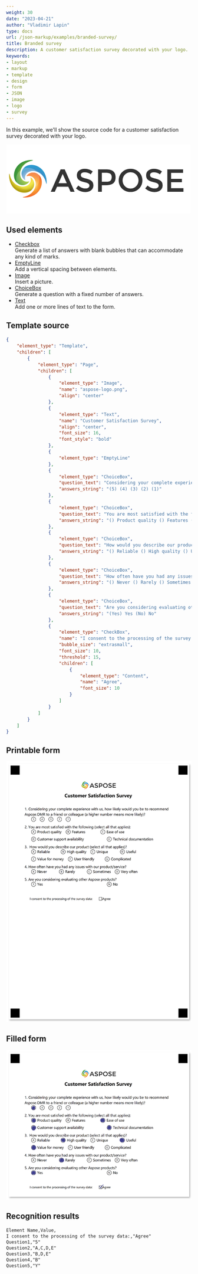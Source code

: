 ```yaml
---
weight: 30
date: "2023-04-21"
author: "Vladimir Lapin"
type: docs
url: /json-markup/examples/branded-survey/
title: Branded survey
description: A customer satisfaction survey decorated with your logo.
keywords:
- layout
- markup
- template
- design
- form
- JSON
- image
- logo
- survey
---
```


In this example, we'll show the source code for a customer satisfaction survey decorated with your logo.

![Aspose logo](aspose-logo.png)

## Used elements

- [Checkbox](/omr/json-markup/checkbox/)  
  Generate a list of answers with blank bubbles that can accommodate any kind of marks.
- [EmptyLine](/omr/json-markup/emptyline/)  
  Add a vertical spacing between elements.
- [Image](/omr/json-markup/image/)  
  Insert a picture.
- [ChoiceBox](/omr/json-markup/choicebox/)  
  Generate a question with a fixed number of answers.
- [Text](/omr/json-markup/text/)  
  Add one or more lines of text to the form.

## Template source

```json
{
	"element_type": "Template",
	"children": [
		{
			"element_type": "Page",
			"children": [
				{
					"element_type": "Image",
					"name": "aspose-logo.png",
					"align": "center"
				},
				{
					"element_type": "Text",
					"name": "Customer Satisfaction Survey",
					"align": "center",
					"font_size": 16,
					"font_style": "bold"
				},
				{
					"element_type": "EmptyLine"
				},
				{
					"element_type": "ChoiceBox",
					"question_text": "Considering your complete experience with us, how likely would you be to recommend\r\nAspose.OMR to a friend or colleague (a higher number means more likely)?",
					"answers_string": "(5) (4) (3) (2) (1)"
				},
				{
					"element_type": "ChoiceBox",
					"question_text": "You are most satisfied with the following (select all that applies):",
					"answers_string": "() Product quality () Features () Ease of use\r\n() Customer support availability () Technical documentation"
				},
				{
					"element_type": "ChoiceBox",
					"question_text": "How would you describe our product (select all that applies)?",
					"answers_string": "() Reliable () High quality () Unique () Useful\r\n() Value for money () User friendly () Complicated"
				},
				{
					"element_type": "ChoiceBox",
					"question_text": "How often have you had any issues with our product/service?",
					"answers_string": "() Never () Rarely () Sometimes () Very often"
				},
				{
					"element_type": "ChoiceBox",
					"question_text": "Are you considering evaluating other Aspose products?",
					"answers_string": "(Yes) Yes (No) No"
				},
				{
					"element_type": "CheckBox",
					"name": "I consent to the processing of the survey data:",
					"bubble_size": "extrasmall",
					"font_size": 10,
					"threshold": 15,
					"children": [
						{
							"element_type": "Content",
							"name": "Agree",
							"font_size": 10
						}
					]
				}
			]
		}
	]
}
```

## Printable form

![Printable form](survey-brand-template.png)

## Filled form

![Filled form](survey-brand-fill.png)

## Recognition results

```
Element Name,Value,
I consent to the processing of the survey data:,"Agree"
Question1,"5"
Question2,"A,C,D,E"
Question3,"B,D,E"
Question4,"B"
Question5,"Y"
```
